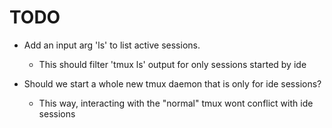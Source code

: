 # TODO

- Add an input arg 'ls' to list active sessions.

  - This should filter 'tmux ls' output for only sessions started by ide

- Should we start a whole new tmux daemon that is only for ide sessions?
  - This way, interacting with the "normal" tmux wont conflict with ide sessions
